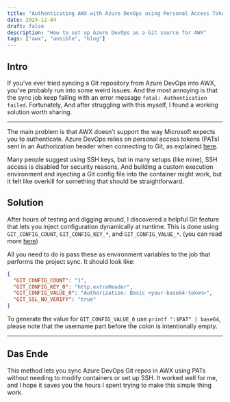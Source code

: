 ```yaml
---
title: "Authenticating AWX with Azure DevOps using Personal Access Tokens"
date: 2024-12-04
draft: false
description: "How to set up Azure DevOps as a Git source for AWX"
tags: ["awx", "ansible", "blog"]
---
```


## Intro

If you’ve ever tried syncing a Git repository from Azure DevOps into AWX, you’ve probably run into some weird issues. And the most annoying is that the sync job keep failing with an error message `fatal: Authentication failed`. Fortunately, And after struggling with this myself, I found a working solution worth sharing.

---

The main problem is that AWX doesn’t support the way Microsoft expects you to authenticate. Azure DevOps relies on personal access tokens (PATs) sent in an Authorization header when connecting to Git, as explained [here](https://learn.microsoft.com/en-us/azure/devops/organizations/accounts/use-personal-access-tokens-to-authenticate?view=azure-devops&tabs=Linux).

Many people suggest using SSH keys, but in many setups (like mine), SSH access is disabled for security reasons, And building a custom execution environment and injecting a Git config file into the container might work, but it felt like overkill for something that should be straightforward.


## Solution

After hours of testing and digging around, I discovered a helpful Git feature that lets you inject configuration dynamically at runtime. This is done using `GIT_CONFIG_COUNT`, `GIT_CONFIG_KEY_*`, and `GIT_CONFIG_VALUE_*`. (you can read more [here](https://git-scm.com/docs/git-config#Documentation/git-config.txt-GITCONFIGCOUNT))

All you need to do is pass these as environment variables to the job that performs the project sync. It should look like:

```json
{
  "GIT_CONFIG_COUNT": "1",
  "GIT_CONFIG_KEY_0": "http.extraHeader",
  "GIT_CONFIG_VALUE_0": "Authorization: Basic <your-base64-token>",
  "GIT_SSL_NO_VERIFY": "true"
}
```

To generate the value for `GIT_CONFIG_VALUE_0` use `printf ":$PAT" | base64`, please note that the username part before the colon is intentionally empty.

---

## Das Ende

This method lets you sync Azure DevOps Git repos in AWX using PATs without needing to modify containers or set up SSH. It worked well for me, and I hope it saves you the hours I spent trying to make this simple thing work.